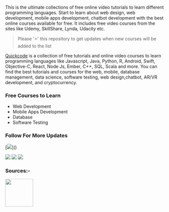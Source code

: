 This is the ultimate collections of free online video tutorials to learn different programming languages. Start to learn about web design, web development, mobile apps development, chatbot development with the best online courses available for free. It includes free video courses from the sites like Udemy, SkillShare, Lynda, Udacity etc.



>  Please '⭐' this repository to get updates when new courses will be added to the list




[Quickcode](http://www.quickcode.co) is a collection of free tutorials and online video courses to learn programming languages like Javascript, Java, Python, R, Android, Swift, Objective-C, React, Node Js, Ember, C++, SQL, Scala and more.
You can find the best tutorials and courses for the web, mobile,  database management, data science, software testing, web design,chatbot, AR/VR development, and cryptocurrency.


### Free Courses to Learn
- Web Development
- Mobile Apps Development
- Database
- Software Testing


### Follow For More Updates
 [<img src="https://cdn3.iconfinder.com/data/icons/free-social-icons/67/facebook_circle_color-64.png" >](<a href="facebook.com"></a>)

<img src="https://cdn3.iconfinder.com/data/icons/free-social-icons/67/twitter_circle_color-64.png" >

<img src="https://cdn2.iconfinder.com/data/icons/social-icons-33/128/Product_Hunt-64.png" >

<img src="https://cdn0.iconfinder.com/data/icons/picons-social/57/108-medium-64.png" >


### Sources:- 

<img src="https://www.udemy.com/staticx/udemy/images/v6/logo-coral.svg" width="88">
